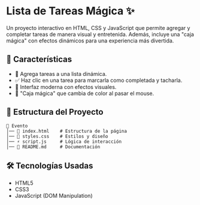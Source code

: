 # Lista de Tareas Mágica ✨

Un proyecto interactivo en HTML, CSS y JavaScript que permite agregar y completar tareas de manera visual y entretenida. Además, incluye una "caja mágica" con efectos dinámicos para una experiencia más divertida.

## 🚀 Características
- 📌 Agrega tareas a una lista dinámica.
- ✅ Haz clic en una tarea para marcarla como completada y tacharla.
- 🎨 Interfaz moderna con efectos visuales.
- 🎩 "Caja mágica" que cambia de color al pasar el mouse.

## 📂 Estructura del Proyecto
```
📁 Evento
│── 📄 index.html    # Estructura de la página
│── 🎨 styles.css    # Estilos y diseño
│── ⚡ script.js     # Lógica de interacción
│── 📜 README.md     # Documentación
```

## 🛠 Tecnologías Usadas
- HTML5
- CSS3
- JavaScript (DOM Manipulation)
